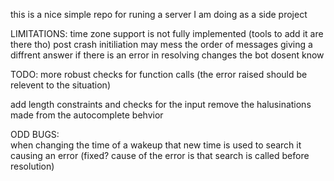 this is a nice simple repo for runing a server I am doing as a side project 

LIMITATIONS:
time zone support is not fully implemented (tools to add it are there tho)
post crash initiliation may mess the order of messages giving a diffrent answer
if there is an error in resolving changes the bot dosent know

TODO:
more robust checks for function calls (the error raised should be relevent to the situation)


add length constraints and checks for the input 
remove the halusinations made from the autocomplete behvior	

ODD BUGS:	
when changing the time of a wakeup that new time is used to search it causing an error (fixed? cause of the error is that search is called before resolution)